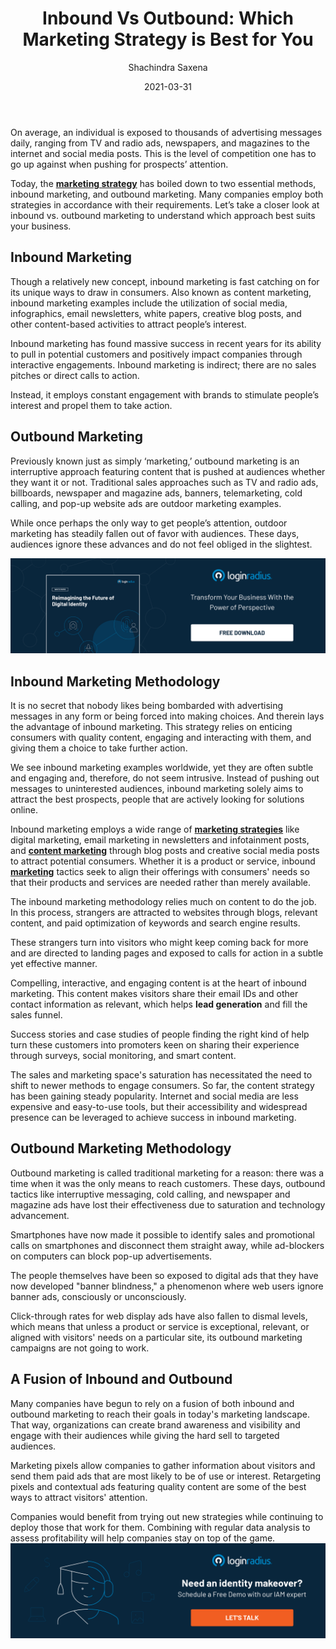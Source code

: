 ﻿---
type: fuel
title: "Inbound Vs Outbound: Which Marketing Strategy is Best for You"
date: "2021-03-31"
coverImage: "marketing-plan.jpg"
category: ["loginradius"]
featured: false
author: "Shachindra Saxena"
description: "Inbound marketing and outbound marketing are the two most important strategies in today's marketing strategy. Many companies employ both in accordance with their requirements. Let’s take a closer look at inbound vs. outbound marketing to understand which approach best suits your business."
metadescription: "Learn the difference between inbound and outbound marketing. Find out whether you should use inbound marketing or focus on outbound campaigns for your business."
metatitle: "Inbound Vs Outbound - Which Marketing Strategy is Best for You"
---

On average, an individual is exposed to thousands of advertising messages daily, ranging from TV and radio ads, newspapers, and magazines to the internet and social media posts. This is the level of competition one has to go up against when pushing for prospects’ attention.

Today, the **[marketing strategy](https://www.loginradius.com/blog/fuel/2021/01/engineering-as-marketing/)** has boiled down to two essential methods, inbound marketing, and outbound marketing. Many companies employ both strategies in accordance with their requirements. Let’s take a closer look at inbound vs. outbound marketing to understand which approach best suits your business.

## Inbound Marketing

Though a relatively new concept, inbound marketing is fast catching on for its unique ways to draw in consumers. Also known as content marketing, inbound marketing examples include the utilization of social media, infographics, email newsletters, white papers, creative blog posts, and other content-based activities to attract people’s interest.

Inbound marketing has found massive success in recent years for its ability to pull in potential customers and positively impact companies through interactive engagements. Inbound marketing is indirect; there are no sales pitches or direct calls to action.

Instead, it employs constant engagement with brands to stimulate people’s interest and propel them to take action.

## Outbound Marketing

Previously known just as simply ‘marketing,’ outbound marketing is an interruptive approach featuring content that is pushed at audiences whether they want it or not. Traditional sales approaches such as TV and radio ads, billboards, newspaper and magazine ads, banners, telemarketing, cold calling, and pop-up website ads are outdoor marketing examples.

While once perhaps the only way to get people’s attention, outdoor marketing has steadily fallen out of favor with audiences. These days, audiences ignore these advances and do not feel obliged in the slightest.

[![the-Future-of-Digital-Identity](the-Future-of-Digital-Identity.png)](https://www.loginradius.com/resource/digital-identity-future-whitepaper)

## Inbound Marketing Methodology

It is no secret that nobody likes being bombarded with advertising messages in any form or being forced into making choices. And therein lays the advantage of inbound marketing. This strategy relies on enticing consumers with quality content, engaging and interacting with them, and giving them a choice to take further action.

We see inbound marketing examples worldwide, yet they are often subtle and engaging and, therefore, do not seem intrusive. Instead of pushing out messages to uninterested audiences, inbound marketing solely aims to attract the best prospects, people that are actively looking for solutions online.

Inbound marketing employs a wide range of [**marketing strategies**](https://www.loginradius.com/blog/fuel/2021/03/how-to-make-businesses-marketing-plans-after-coronavirus/) like digital marketing, email marketing in newsletters and infotainment posts, and **[content marketing](https://www.loginradius.com/blog/fuel/2021/03/how-to-drive-in-the-highest-quality-leads-in-2021-with-content-and-seo/)** through blog posts and creative social media posts to attract potential consumers. Whether it is a product or service, inbound **[marketing](https://www.loginradius.com/integrations/google-marketing-platform/)** tactics seek to align their offerings with consumers' needs so that their products and services are needed rather than merely available.

The inbound marketing methodology relies much on content to do the job. In this process, strangers are attracted to websites through blogs, relevant content, and paid optimization of keywords and search engine results.

These strangers turn into visitors who might keep coming back for more and are directed to landing pages and exposed to calls for action in a subtle yet effective manner.

Compelling, interactive, and engaging content is at the heart of inbound marketing. This content makes visitors share their email IDs and other contact information as relevant, which helps **lead generation** and fill the sales funnel.

Success stories and case studies of people finding the right kind of help turn these customers into promoters keen on sharing their experience through surveys, social monitoring, and smart content.

The sales and marketing space's saturation has necessitated the need to shift to newer methods to engage consumers. So far, the content strategy has been gaining steady popularity. Internet and social media are less expensive and easy-to-use tools, but their accessibility and widespread presence can be leveraged to achieve success in inbound marketing.

## Outbound Marketing Methodology

Outbound marketing is called traditional marketing for a reason: there was a time when it was the only means to reach customers. These days, outbound tactics like interruptive messaging, cold calling, and newspaper and magazine ads have lost their effectiveness due to saturation and technology advancement.

Smartphones have now made it possible to identify sales and promotional calls on smartphones and disconnect them straight away, while ad-blockers on computers can block pop-up advertisements.

The people themselves have been so exposed to digital ads that they have now developed "banner blindness," a phenomenon where web users ignore banner ads, consciously or unconsciously.

Click-through rates for web display ads have also fallen to dismal levels, which means that unless a product or service is exceptional, relevant, or aligned with visitors' needs on a particular site, its outbound marketing campaigns are not going to work.

## A Fusion of Inbound and Outbound

Many companies have begun to rely on a fusion of both inbound and outbound marketing to reach their goals in today's marketing landscape. That way, organizations can create brand awareness and visibility and engage with their audiences while giving the hard sell to targeted audiences.

Marketing pixels allow companies to gather information about visitors and send them paid ads that are most likely to be of use or interest. Retargeting pixels and contextual ads featuring quality content are some of the best ways to attract visitors' attention.

Companies would benefit from trying out new strategies while continuing to deploy those that work for them. Combining with regular data analysis to assess profitability will help companies stay on top of the game.
[![book-a-demo-Consultation](loginradius-book-a-demo.png)](https://www.loginradius.com/book-a-demo/)
